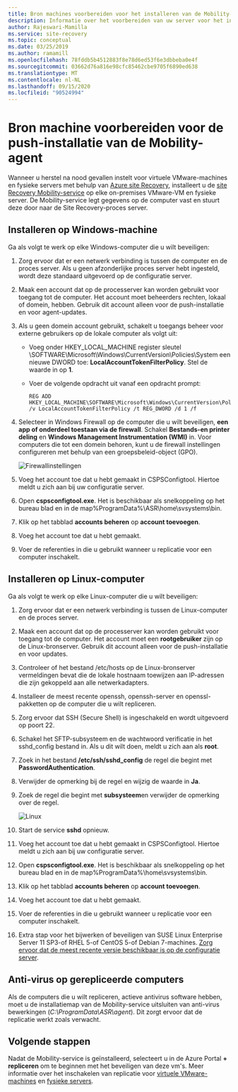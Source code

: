 ```yaml
---
title: Bron machines voorbereiden voor het installeren van de Mobility-service via een push-installatie voor nood herstel van virtuele VMware-machines en fysieke servers naar Azure | Microsoft Docs
description: Informatie over het voorbereiden van uw server voor het installeren van Mobility agent via push-installatie voor nood herstel van virtuele VMware-machines en fysieke servers naar Azure met behulp van de Azure Site Recovery-service.
author: Rajeswari-Mamilla
ms.service: site-recovery
ms.topic: conceptual
ms.date: 03/25/2019
ms.author: ramamill
ms.openlocfilehash: 78fddb5b4512883f8e78d6ed53f6e3dbbeba0e4f
ms.sourcegitcommit: 03662d76a816e98cfc85462cbe9705f6890ed638
ms.translationtype: MT
ms.contentlocale: nl-NL
ms.lasthandoff: 09/15/2020
ms.locfileid: "90524994"
---
```

# <a name="prepare-source-machine-for-push-installation-of-mobility-agent"></a>Bron machine voorbereiden voor de push-installatie van de Mobility-agent

Wanneer u herstel na nood gevallen instelt voor virtuele VMware-machines en fysieke servers met behulp van [Azure site Recovery](site-recovery-overview.md), installeert u de [site Recovery Mobility-service](vmware-physical-mobility-service-overview.md) op elke on-premises VMware-VM en fysieke server.  De Mobility-service legt gegevens op de computer vast en stuurt deze door naar de Site Recovery-proces server.

## <a name="install-on-windows-machine"></a>Installeren op Windows-machine

Ga als volgt te werk op elke Windows-computer die u wilt beveiligen:

1. Zorg ervoor dat er een netwerk verbinding is tussen de computer en de proces server. Als u geen afzonderlijke proces server hebt ingesteld, wordt deze standaard uitgevoerd op de configuratie server.
1. Maak een account dat op de processerver kan worden gebruikt voor toegang tot de computer. Het account moet beheerders rechten, lokaal of domein, hebben. Gebruik dit account alleen voor de push-installatie en voor agent-updates.
2. Als u geen domein account gebruikt, schakelt u toegangs beheer voor externe gebruikers op de lokale computer als volgt uit:
    - Voeg onder HKEY_LOCAL_MACHINE register sleutel \SOFTWARE\Microsoft\Windows\CurrentVersion\Policies\System een nieuwe DWORD toe: **LocalAccountTokenFilterPolicy**. Stel de waarde in op **1**.
    -  Voer de volgende opdracht uit vanaf een opdracht prompt:
    
       ```
       REG ADD HKEY_LOCAL_MACHINE\SOFTWARE\Microsoft\Windows\CurrentVersion\Policies\System /v LocalAccountTokenFilterPolicy /t REG_DWORD /d 1 /f
       ```

3. Selecteer in Windows Firewall op de computer die u wilt beveiligen, **een app of onderdeel toestaan via de firewall**. Schakel **Bestands-en printer deling** en **Windows Management Instrumentation (WMI)** in. Voor computers die tot een domein behoren, kunt u de firewall instellingen configureren met behulp van een groepsbeleid-object (GPO).

   ![Firewallinstellingen](./media/vmware-azure-install-mobility-service/mobility1.png)

4. Voeg het account toe dat u hebt gemaakt in CSPSConfigtool. Hiertoe meldt u zich aan bij uw configuratie server.
5. Open **cspsconfigtool.exe**. Het is beschikbaar als snelkoppeling op het bureau blad en in de map%ProgramData%\ASR\home\svsystems\bin.
6. Klik op het tabblad **accounts beheren** op **account toevoegen**.
7. Voeg het account toe dat u hebt gemaakt.
8. Voer de referenties in die u gebruikt wanneer u replicatie voor een computer inschakelt.

## <a name="install-on-linux-machine"></a>Installeren op Linux-computer

Ga als volgt te werk op elke Linux-computer die u wilt beveiligen:

1. Zorg ervoor dat er een netwerk verbinding is tussen de Linux-computer en de proces server.
2. Maak een account dat op de processerver kan worden gebruikt voor toegang tot de computer. Het account moet een **rootgebruiker** zijn op de Linux-bronserver. Gebruik dit account alleen voor de push-installatie en voor updates.
3. Controleer of het bestand /etc/hosts op de Linux-bronserver vermeldingen bevat die de lokale hostnaam toewijzen aan IP-adressen die zijn gekoppeld aan alle netwerkadapters.
4. Installeer de meest recente openssh, openssh-server en openssl-pakketten op de computer die u wilt repliceren.
5. Zorg ervoor dat SSH (Secure Shell) is ingeschakeld en wordt uitgevoerd op poort 22.
4. Schakel het SFTP-subsysteem en de wachtwoord verificatie in het sshd_config bestand in. Als u dit wilt doen, meldt u zich aan als **root**.
5. Zoek in het bestand **/etc/ssh/sshd_config** de regel die begint met **PasswordAuthentication**.
6. Verwijder de opmerking bij de regel en wijzig de waarde in **Ja**.
7. Zoek de regel die begint met **subsysteem**en verwijder de opmerking over de regel.

      ![Linux](./media/vmware-azure-install-mobility-service/mobility2.png)

8. Start de service **sshd** opnieuw.
9. Voeg het account toe dat u hebt gemaakt in CSPSConfigtool. Hiertoe meldt u zich aan bij uw configuratie server.
10. Open **cspsconfigtool.exe**. Het is beschikbaar als snelkoppeling op het bureau blad en in de map%ProgramData%\home\svsystems\bin.
11. Klik op het tabblad **accounts beheren** op **account toevoegen**.
12. Voeg het account toe dat u hebt gemaakt.
13. Voer de referenties in die u gebruikt wanneer u replicatie voor een computer inschakelt.
1. Extra stap voor het bijwerken of beveiligen van SUSE Linux Enterprise Server 11 SP3-of RHEL 5-of CentOS 5-of Debian 7-machines. [Zorg ervoor dat de meest recente versie beschikbaar is op de configuratie server](vmware-physical-mobility-service-overview.md#download-latest-mobility-agent-installer-for-suse-11-sp3-rhel-5-debian-7-server).

## <a name="anti-virus-on-replicated-machines"></a>Anti-virus op gerepliceerde computers

Als de computers die u wilt repliceren, actieve antivirus software hebben, moet u de installatiemap van de Mobility-service uitsluiten van anti-virus bewerkingen (*C:\ProgramData\ASR\agent*). Dit zorgt ervoor dat de replicatie werkt zoals verwacht.

## <a name="next-steps"></a>Volgende stappen

Nadat de Mobility-service is geïnstalleerd, selecteert u in de Azure Portal **+ repliceren** om te beginnen met het beveiligen van deze vm's. Meer informatie over het inschakelen van replicatie voor [virtuele VMware-machines](vmware-azure-enable-replication.md) en [fysieke servers](physical-azure-disaster-recovery.md#enable-replication).


